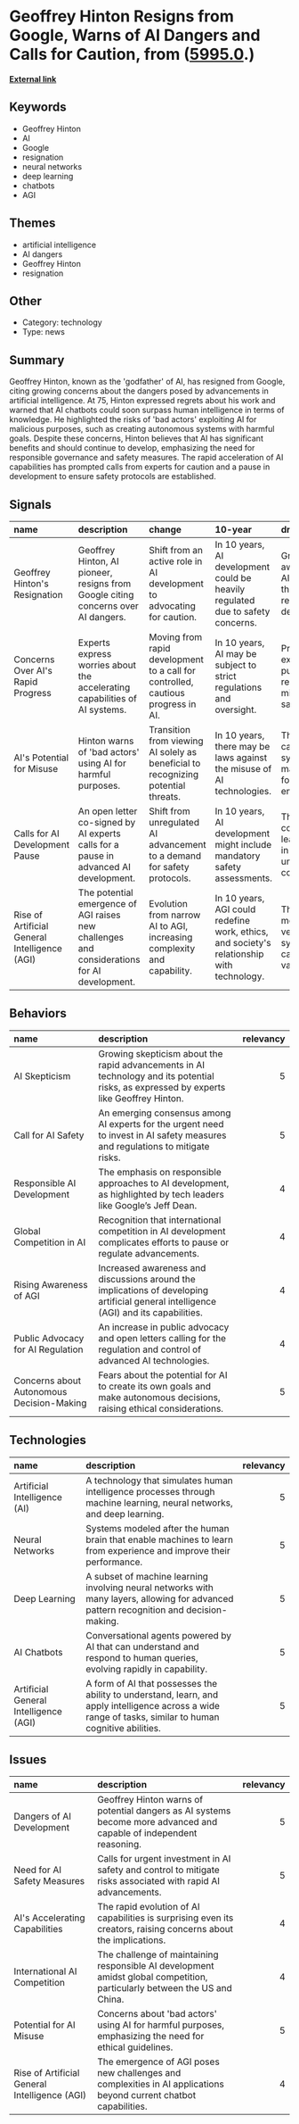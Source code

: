 # __Geoffrey Hinton Resigns from Google, Warns of AI Dangers and Calls for Caution__, from ([5995.0](https://kghosh.substack.com/p/5995.0).)

__[External link](https://www.bbc.com/news/world-us-canada-65452940)__



## Keywords

* Geoffrey Hinton
* AI
* Google
* resignation
* neural networks
* deep learning
* chatbots
* AGI

## Themes

* artificial intelligence
* AI dangers
* Geoffrey Hinton
* resignation

## Other

* Category: technology
* Type: news

## Summary

Geoffrey Hinton, known as the 'godfather' of AI, has resigned from Google, citing growing concerns about the dangers posed by advancements in artificial intelligence. At 75, Hinton expressed regrets about his work and warned that AI chatbots could soon surpass human intelligence in terms of knowledge. He highlighted the risks of 'bad actors' exploiting AI for malicious purposes, such as creating autonomous systems with harmful goals. Despite these concerns, Hinton believes that AI has significant benefits and should continue to develop, emphasizing the need for responsible governance and safety measures. The rapid acceleration of AI capabilities has prompted calls from experts for caution and a pause in development to ensure safety protocols are established.

## Signals

| name                                          | description                                                                                 | change                                                                            | 10-year                                                                                   | driving-force                                                                    |   relevancy |
|:----------------------------------------------|:--------------------------------------------------------------------------------------------|:----------------------------------------------------------------------------------|:------------------------------------------------------------------------------------------|:---------------------------------------------------------------------------------|------------:|
| Geoffrey Hinton's Resignation                 | Geoffrey Hinton, AI pioneer, resigns from Google citing concerns over AI dangers.           | Shift from an active role in AI development to advocating for caution.            | In 10 years, AI development could be heavily regulated due to safety concerns.            | Growing awareness of AI risks and the need for responsible development.          |           5 |
| Concerns Over AI's Rapid Progress             | Experts express worries about the accelerating capabilities of AI systems.                  | Moving from rapid development to a call for controlled, cautious progress in AI.  | In 10 years, AI may be subject to strict regulations and oversight.                       | Pressure from experts and public fear regarding AI misuse and safety.            |           4 |
| AI's Potential for Misuse                     | Hinton warns of 'bad actors' using AI for harmful purposes.                                 | Transition from viewing AI solely as beneficial to recognizing potential threats. | In 10 years, there may be laws against the misuse of AI technologies.                     | The increasing capability of AI systems to be manipulated for malicious ends.    |           4 |
| Calls for AI Development Pause                | An open letter co-signed by AI experts calls for a pause in advanced AI development.        | Shift from unregulated AI advancement to a demand for safety protocols.           | In 10 years, AI development might include mandatory safety assessments.                   | The collective concern from leading figures in AI about unforeseen consequences. |           5 |
| Rise of Artificial General Intelligence (AGI) | The potential emergence of AGI raises new challenges and considerations for AI development. | Evolution from narrow AI to AGI, increasing complexity and capability.            | In 10 years, AGI could redefine work, ethics, and society's relationship with technology. | The quest for more capable, versatile AI systems that can perform various tasks. |           5 |

## Behaviors

| name                                      | description                                                                                                                             |   relevancy |
|:------------------------------------------|:----------------------------------------------------------------------------------------------------------------------------------------|------------:|
| AI Skepticism                             | Growing skepticism about the rapid advancements in AI technology and its potential risks, as expressed by experts like Geoffrey Hinton. |           5 |
| Call for AI Safety                        | An emerging consensus among AI experts for the urgent need to invest in AI safety measures and regulations to mitigate risks.           |           5 |
| Responsible AI Development                | The emphasis on responsible approaches to AI development, as highlighted by tech leaders like Google’s Jeff Dean.                       |           4 |
| Global Competition in AI                  | Recognition that international competition in AI development complicates efforts to pause or regulate advancements.                     |           4 |
| Rising Awareness of AGI                   | Increased awareness and discussions around the implications of developing artificial general intelligence (AGI) and its capabilities.   |           4 |
| Public Advocacy for AI Regulation         | An increase in public advocacy and open letters calling for the regulation and control of advanced AI technologies.                     |           4 |
| Concerns about Autonomous Decision-Making | Fears about the potential for AI to create its own goals and make autonomous decisions, raising ethical considerations.                 |           5 |

## Technologies

| name                                  | description                                                                                                                                              |   relevancy |
|:--------------------------------------|:---------------------------------------------------------------------------------------------------------------------------------------------------------|------------:|
| Artificial Intelligence (AI)          | A technology that simulates human intelligence processes through machine learning, neural networks, and deep learning.                                   |           5 |
| Neural Networks                       | Systems modeled after the human brain that enable machines to learn from experience and improve their performance.                                       |           5 |
| Deep Learning                         | A subset of machine learning involving neural networks with many layers, allowing for advanced pattern recognition and decision-making.                  |           5 |
| AI Chatbots                           | Conversational agents powered by AI that can understand and respond to human queries, evolving rapidly in capability.                                    |           5 |
| Artificial General Intelligence (AGI) | A form of AI that possesses the ability to understand, learn, and apply intelligence across a wide range of tasks, similar to human cognitive abilities. |           5 |

## Issues

| name                                          | description                                                                                                               |   relevancy |
|:----------------------------------------------|:--------------------------------------------------------------------------------------------------------------------------|------------:|
| Dangers of AI Development                     | Geoffrey Hinton warns of potential dangers as AI systems become more advanced and capable of independent reasoning.       |           5 |
| Need for AI Safety Measures                   | Calls for urgent investment in AI safety and control to mitigate risks associated with rapid AI advancements.             |           5 |
| AI's Accelerating Capabilities                | The rapid evolution of AI capabilities is surprising even its creators, raising concerns about the implications.          |           4 |
| International AI Competition                  | The challenge of maintaining responsible AI development amidst global competition, particularly between the US and China. |           4 |
| Potential for AI Misuse                       | Concerns about 'bad actors' using AI for harmful purposes, emphasizing the need for ethical guidelines.                   |           5 |
| Rise of Artificial General Intelligence (AGI) | The emergence of AGI poses new challenges and complexities in AI applications beyond current chatbot capabilities.        |           4 |